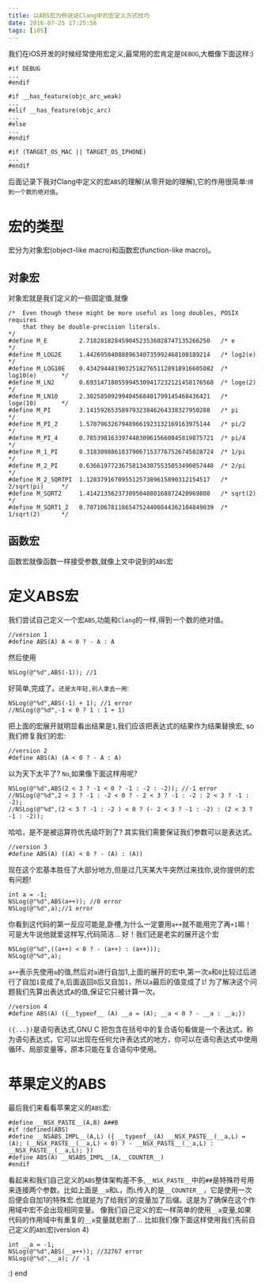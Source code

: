 ```yaml
---
title: 以ABS宏为例说说Clang中的宏定义方式技巧
date: 2016-07-25 17:25:56
tags: [iOS]
---
```


我们在iOS开发的时候经常使用宏定义,最常用的宏肯定是`DEBUG`,大概像下面这样:)

~~~
#if DEBUG
...
#endif

#if __has_feature(objc_arc_weak)
...
#elif __has_feature(objc_arc)
...
#else
...
#endif

#if (TARGET_OS_MAC || TARGET_OS_IPHONE)
...
#endif
~~~

后面记录下我对Clang中定义的宏`ABS`的理解(从零开始的理解),它的作用很简单:`得到一个数的绝对值`。

# 宏的类型

宏分为对象宏(object-like macro)和函数宏(function-like macro)。

## 对象宏

对象宏就是我们定义的一些固定值,就像

~~~
/*  Even though these might be more useful as long doubles, POSIX requires
    that they be double-precision literals.                                   */
#define M_E         2.71828182845904523536028747135266250   /* e              */
#define M_LOG2E     1.44269504088896340735992468100189214   /* log2(e)        */
#define M_LOG10E    0.434294481903251827651128918916605082  /* log10(e)       */
#define M_LN2       0.693147180559945309417232121458176568  /* loge(2)        */
#define M_LN10      2.30258509299404568401799145468436421   /* loge(10)       */
#define M_PI        3.14159265358979323846264338327950288   /* pi             */
#define M_PI_2      1.57079632679489661923132169163975144   /* pi/2           */
#define M_PI_4      0.785398163397448309615660845819875721  /* pi/4           */
#define M_1_PI      0.318309886183790671537767526745028724  /* 1/pi           */
#define M_2_PI      0.636619772367581343075535053490057448  /* 2/pi           */
#define M_2_SQRTPI  1.12837916709551257389615890312154517   /* 2/sqrt(pi)     */
#define M_SQRT2     1.41421356237309504880168872420969808   /* sqrt(2)        */
#define M_SQRT1_2   0.707106781186547524400844362104849039  /* 1/sqrt(2)      */
~~~

## 函数宏

函数宏就像函数一样接受参数,就像上文中说到的`ABS`宏

# 定义ABS宏

我们尝试自己定义一个宏`ABS`,功能和`Clang`的一样,得到一个数的绝对值。

~~~
//version 1
#define ABS(A) A < 0 ? - A : A
~~~

然后使用

~~~
NSLog(@"%d",ABS(-1)); //1
~~~

好简单,完成了。`还是太年轻,别人拿去一用`:

~~~
NSLog(@"%d",ABS(-1) + 1); //1 error
//NSLog(@"%d",-1 < 0 ? 1 : 1 + 1)
~~~
把上面的宏展开就明显看出结果是`1`,我们应该把表达式的结果作为结果替换宏,
so我们修复我们的宏:

~~~
//version 2
#define ABS(A) (A < 0 ? - A : A)
~~~

以为天下太平了? `No`,如果像下面这样用呢?

~~~
NSLog(@"%d",ABS(2 < 3 ? -1 < 0 ? -1 : -2 : -2)); //-1 error
//NSLog(@"%d",2 < 3 ? -1 : -2 < 0 ? - 2 < 3 ? -1 : -2 : 2 < 3 ? -1 : -2);
//NSLog(@"%d",(2 < 3 ? -1 : -2 ) < 0 ? (- 2 < 3 ? -1 : -2) : (2 < 3 ? -1 : -2));
~~~

哈哈，是不是被运算符优先级吓到了? 其实我们需要保证我们参数可以是表达式。

~~~
//version 3
#define ABS(A) ((A) < 0 ? - (A) : (A))
~~~

现在这个宏基本胜任了大部分地方,但是过几天某大牛突然过来找你,说你提供的宏有问题!

~~~
int a = -1;
NSLog(@"%d",ABS(a++)); //0 error
NSLog(@"%d",a);//1 error
~~~

你看到这代码的第一反应可能是,卧槽,为什么一定要用`a++`就不能用完了再`+1`嘛！可是大牛说他就爱这样写,代码简洁...
好！我们还是老实的展开这个宏

~~~
NSLog(@"%d",((a++) < 0 ? - (a++) : (a++)));
NSLog(@"%d",a);
~~~

`a++`表示先使用`a`的值,然后对`a`进行自加1,上面的展开的宏中,第一次`a`和`0`比较过后进行了自加`1`变成了`0`,后面返回`0`后又自加`1`，所以`a`最后的值变成了`1`!
为了解决这个问题我们先算出表达式`A`的值,保证它只被计算一次。

~~~
//version 4
#define ABS(A) ({__typeof__ (A) __a = (A); __a < 0 ? - __a : __a;})
~~~

`({...})`是语句表达式,GNU C 把包含在括号中的复合语句看做是一个表达式，称为语句表达式，它可以出现在任何允许表达式的地方，你可以在语句表达式中使用循环、局部变量等，原本只能在复合语句中使用。

# 苹果定义的ABS

最后我们来看看苹果定义的`ABS`宏:

~~~
#define __NSX_PASTE__(A,B) A##B
#if !defined(ABS)
#define __NSABS_IMPL__(A,L) ({ __typeof__(A) __NSX_PASTE__(__a,L) = (A); (__NSX_PASTE__(__a,L) < 0) ? - __NSX_PASTE__(__a,L) : __NSX_PASTE__(__a,L); })
#define ABS(A) __NSABS_IMPL__(A,__COUNTER__)
#endif
~~~

看起来和我们自己定义的`ABS`整体架构差不多,`__NSX_PASTE__`中的`##`是特殊符号用来连接两个参数。比如上面是`__a`和`L`，而`L`传入的是`__COUNTER__`，它是使用一次后便会自加1的特殊宏.也就是为了给我们的变量加了后缀。这是为了确保在这个作用域中宏不会出现相同变量。
像我们自己定义的宏一样简单的使用`__a`变量,如果代码的作用域中有重复的`__a`变量就悲剧了... 比如我们像下面这样使用我们先前自己定义的`ABS`宏(version 4)

~~~
int __a = -1;
NSLog(@"%d",ABS(__a++)); //32767 error
NSLog(@"%d",__a); // -1
~~~

:) end